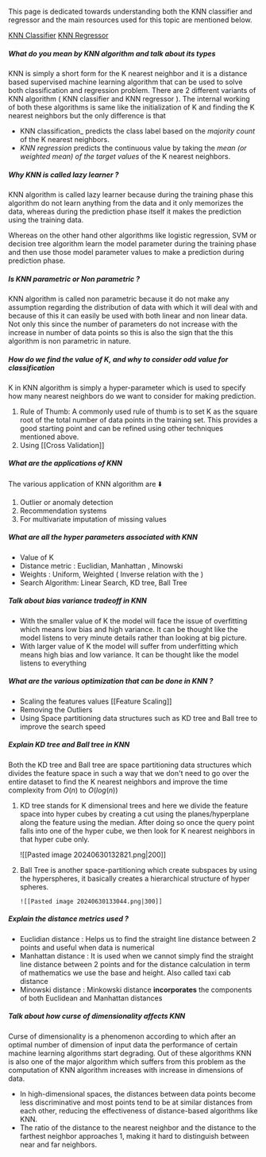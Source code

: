 This page is dedicated towards understanding both the KNN classifier and regressor and the main resources used for this topic are mentioned below.

[KNN Classifier](https://scikit-learn.org/stable/modules/generated/sklearn.neighbors.KNeighborsClassifier.html)
[KNN Regressor](https://scikit-learn.org/stable/modules/generated/sklearn.neighbors.KNeighborsRegressor.html)

##### What do you mean by KNN algorithm and talk about its types

KNN is simply a short form for the K nearest neighbor and it is a distance based supervised machine learning algorithm that can be used to solve both classification and regression problem. There are 2 different variants of KNN algorithm ( KNN classifier and KNN regressor ). The internal working of both these algorithms is same like the initialization of K and finding the K nearest neighbors but the only difference is that

 - KNN classification_ predicts the class label based on the _majority count_ of the K nearest neighbors.
 - _KNN regression_ predicts the continuous value by taking the _mean (or weighted mean) of the target values_ of the K nearest neighbors.

##### Why KNN is called lazy learner ?

KNN algorithm is called lazy learner because during the training phase this algorithm do not learn anything from the data and it only memorizes the data, whereas during the prediction phase itself it makes the prediction using the training data.

Whereas on the other hand other algorithms like logistic regression, SVM or decision tree algorithm learn the model parameter during the training phase and then use those model parameter values to make a prediction during prediction phase.

##### Is KNN parametric or Non parametric ? 

KNN algorithm is called non parametric because it do not make any assumption regarding the distribution of data with which it will deal with and because of this it can easily be used with both linear and non linear data. Not only this since the number of parameters do not increase with the increase in number of data points so this is also the sign that the this algorithm is non parametric in nature.


##### How do we find the value of K, and why to consider odd value for classification

K in KNN algorithm is simply a hyper-parameter which is used to specify how many nearest neighbors do we want to consider for making prediction.

1. Rule of Thumb: A commonly used rule of thumb is to set K as the square root of the total number of data points in the training set. This provides a good starting point and can be refined using other techniques mentioned above.
2. Using [[Cross Validation]]

##### What are the applications of KNN

The various application of KNN algorithm are ⬇️

1. Outlier or anomaly detection
2. Recommendation systems
3. For multivariate imputation of missing values


##### What are all the hyper parameters associated with KNN

-  Value of K
- Distance metric : Euclidian, Manhattan , Minowski
- Weights : Uniform, Weighted ( Inverse relation with the )
- Search Algorithm: Linear Search, KD tree, Ball Tree

##### Talk about bias variance tradeoff in KNN

- With the smaller value of K the model will face the issue of overfitting which means low bias and high variance. It can be thought like the model listens to very minute details rather than looking at big picture.
- With larger value of K the model will suffer from underfitting which means high bias and low variance. It can be thought like the model listens to everything

##### What are the various optimization that can be done in KNN ? 

- Scaling the features values [[Feature Scaling]]
- Removing the Outliers
- Using Space partitioning data structures such as KD tree and Ball tree to improve the search speed


##### Explain KD tree and Ball tree in KNN

Both the KD tree and Ball tree are space partitioning data structures which divides the feature space in such a way that we don't need to go over the entire dataset to find the K nearest neighbors and improve the time complexity from $O(n)$ to $O(log(n))$

1. KD tree stands for K dimensional trees and here we divide the feature space into hyper cubes by creating a cut using the planes/hyperplane along the feature using the median. After doing so once the query point falls into one of the hyper cube, we then look for K nearest neighbors in that hyper cube only.

	![[Pasted image 20240630132821.png|200]]
2.  Ball Tree is another space-partitioning which create subspaces by using the hyperspheres, it basically creates a hierarchical structure of hyper spheres.

		![[Pasted image 20240630133044.png|300]]
##### Explain the distance metrics used ? 

- Euclidian distance : Helps us to find the straight line distance between 2 points and useful when data is numerical
- Manhattan distance : It is used when we cannot simply find the straight line distance between 2 points and for the distance calculation in term of mathematics we use the base and height. Also called taxi cab distance
- Minowski distance : Minkowski distance **incorporates** the components of both Euclidean and Manhattan distances

##### Talk about how curse of dimensionality affects KNN

Curse of dimensionality is a phenomenon according to which after an optimal number of dimension of input data the performance of certain machine learning algorithms start degrading. Out of these algorithms KNN is also one of the major algorithm which suffers from this problem as the computation of KNN algorithm increases with increase in dimensions of data.

- In high-dimensional spaces, the distances between data points become less discriminative and most points tend to be at similar distances from each other, reducing the effectiveness of distance-based algorithms like KNN.
- The ratio of the distance to the nearest neighbor and the distance to the farthest neighbor approaches 1, making it hard to distinguish between near and far neighbors.

